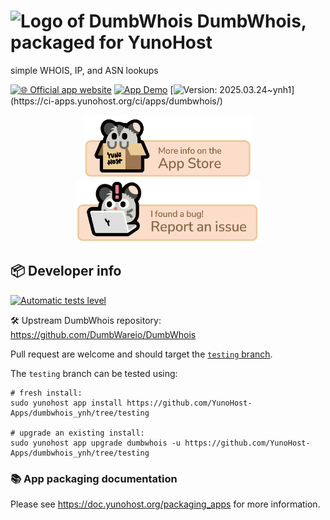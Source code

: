 <!--
N.B.: This README was automatically generated by <https://github.com/YunoHost/apps_tools/blob/main/readme_generator>
It shall NOT be edited by hand.
-->

<h1>
  <img src="https://raw.githubusercontent.com/YunoHost/apps/main/logos/dumbwhois.png" width="32px" alt="Logo of DumbWhois">
  DumbWhois, packaged for YunoHost
</h1>

simple WHOIS, IP, and ASN lookups

[![🌐 Official app website](https://img.shields.io/badge/Official_app_website-darkgreen?style=for-the-badge)](https://www.dumbware.io/)
[![App Demo](https://img.shields.io/badge/App_Demo-blue?style=for-the-badge)](https://dumbwhois.dumbware.io/)
[![Version: 2025.03.24~ynh1](https://img.shields.io/badge/Version-2025.03.24~ynh1-rgba(0,150,0,1)?style=for-the-badge)](https://ci-apps.yunohost.org/ci/apps/dumbwhois/)

<div align="center">
<a href="https://apps.yunohost.org/app/dumbwhois"><img height="100px" src="https://github.com/YunoHost/yunohost-artwork/raw/refs/heads/main/badges/neopossum-badges/badge_more_info_on_the_appstore.svg"/></a>
<a href="https://github.com/YunoHost-Apps/dumbwhois_ynh/issues"><img height="100px" src="https://github.com/YunoHost/yunohost-artwork/raw/refs/heads/main/badges/neopossum-badges/badge_report_an_issue.svg"/></a>
</div>

## 📦 Developer info

[![Automatic tests level](https://apps.yunohost.org/badge/cilevel/dumbwhois)](https://ci-apps.yunohost.org/ci/apps/dumbwhois/)

🛠️ Upstream DumbWhois repository: <https://github.com/DumbWareio/DumbWhois>

Pull request are welcome and should target the [`testing` branch](https://github.com/YunoHost-Apps/dumbwhois_ynh/tree/testing).

The `testing` branch can be tested using:
```
# fresh install:
sudo yunohost app install https://github.com/YunoHost-Apps/dumbwhois_ynh/tree/testing

# upgrade an existing install:
sudo yunohost app upgrade dumbwhois -u https://github.com/YunoHost-Apps/dumbwhois_ynh/tree/testing
```

### 📚 App packaging documentation

Please see <https://doc.yunohost.org/packaging_apps> for more information.